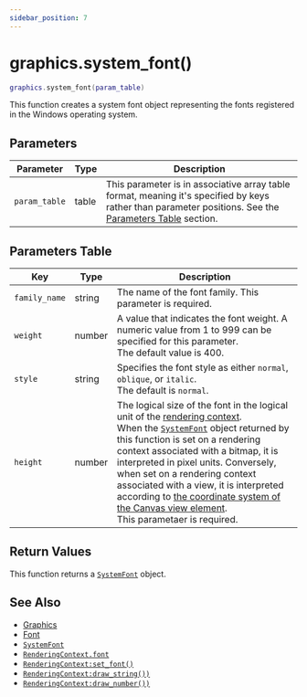 ```yaml
---
sidebar_position: 7
---
```


# graphics.system_font()
```lua
graphics.system_font(param_table)
```
This function creates a system font object representing the fonts registered in the Windows operating system.


## Parameters
|Parameter|Type|Description|
|-|-|-|
|`param_table`|table|This parameter is in associative array table format, meaning it's specified by keys rather than parameter positions. See the [Parameters Table](#parameters-table) section.|


## Parameters Table
|Key|Type|Description|
|-|-|-|
|`family_name`|string|The name of the font family. This parameter is required.
|`weight`|number|A value that indicates the font weight. A numeric value from 1 to 999 can be specified for this parameter.<br/>The default value is 400.
|`style`|string|Specifies the font style as either `normal`, `oblique`, or `italic`.<br/>The default is `normal`.
|`height`|number|The logical size of the font in the logical unit of the [rendering context](/guide/graphics#rendering-context).<br/>When the [`SystemFont`](/libs/graphics/SystemFont) object returned by this function is set on a rendering context associated with a bitmap, it is interpreted in pixel units. Conversely, when set on a rendering context associated with a view, it is interpreted according to [the coordinate system of the Canvas view element](/guide/virtual_instrument_panel#coordinate-system). <br/>This parametaer is required.


## Return Values
This function returns a [`SystemFont`](/libs/graphics/SystemFont) object.

## See Also
- [Graphics](/guide/graphics)
- [Font](/guide/graphics#font)
- [`SystemFont`](/libs/graphics/SystemFont)
- [`RenderingContext.font`](/libs/graphics/RenderingContext/RenderingContext_font)
- [`RenderingContext:set_font()`](/libs/graphics/RenderingContext/RenderingContext-set_font)
- [`RenderingContext:draw_string())`](/libs/graphics/RenderingContext/RenderingContext-draw_string)
- [`RenderingContext:draw_number())`](/libs/graphics/RenderingContext/RenderingContext-draw_number)

